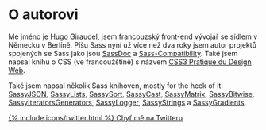 
# O autorovi

Mé jméno je [Hugo Giraudel](http://hugogiraudel.com), jsem francouzský front-end vývojář se sídlem v Německu v Berlíně. Píšu Sass nyní už více než dva roky jsem autor projektů spojených se Sass jako jsou [SassDoc](http://sassdoc.com) a [Sass-Compatibility](http://sass-compatibility.github.io). Také jsem napsal knihu o CSS (ve francoužštině) s názvem [CSS3 Pratique du Design Web](http://www.amazon.fr/dp/2212140231).

Také jsem napsal několik Sass knihoven, mostly for the heck of it: [SassyJSON](https://github.com/HugoGiraudel/SassyJSON), [SassyLists](http://sassylists.com), [SassySort](https://github.com/HugoGiraudel/SassySort), [SassyCast](https://github.com/HugoGiraudel/SassyCast), [SassyMatrix](https://github.com/HugoGiraudel/SassyMatrix), [SassyBitwise](https://github.com/HugoGiraudel/SassyBitwise), [SassyIteratorsGenerators](https://github.com/HugoGiraudel/SassyIteratorsGenerators), [SassyLogger](https://github.com/HugoGiraudel/SassyLogger), [SassyStrings](https://github.com/HugoGiraudel/SassyStrings) a [SassyGradients](https://github.com/HugoGiraudel/SassyGradients).

<div class="button-wrapper">
  <a href="https://twitter.com/{{ site.twitter_username }}" target="_blank" class="button">
    {% include icons/twitter.html %}
    Chyť mě na Twitteru
  </a>
</div>
